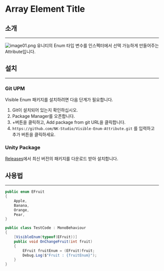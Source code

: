 # Array Element Title
## 소개
- - -

![image01.png](Image%2Fimage01.png)
유니티의 Enum 타입 변수를 인스펙터에서 선택 가능하게 만들어주는 Attribute입니다.

## 설치
- - -
### Git UPM
Visible Enum 패키지를 설치하려면 다음 단계가 필요합니다.
1. Git이 설치되어 있는지 확인하십시오.
2. Package Manager를 오픈합니다.
3. +버튼을 클릭하고, Add package from git URL을 클릭합니다.
4. `https://github.com/NK-Studio/Visible-Enum-Attribute.git` 를 입력하고 추가 버튼을 클릭하세요.
   
### Unity Package
[Releases](https://github.com/NK-Studio/Visible-Enum-Attribute/releases)에서 최신 버전의 패키지를 다운로드 받아 설치합니다.
## 사용법
- - -
```cs
public enum EFruit
{
    Apple,
    Banana,
    Orange,
    Pear,
}

public class TestCode : MonoBehaviour
{
    [VisibleEnum(typeof(EFruit))]
    public void OnChangeFruit(int fruit)
    {
        EFruit fruitEnum = (EFruit)fruit;
        Debug.Log($"Fruit : {fruitEnum}");
    }
}
```
